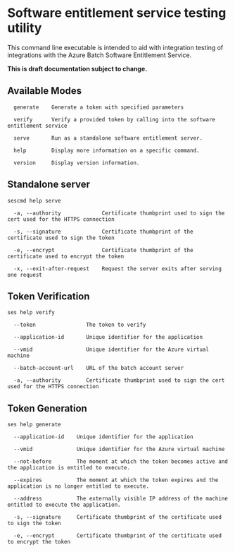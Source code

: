 # Software entitlement service testing utility

This command line executable is intended to aid with integration testing of integrations with the Azure Batch Software Entitlement Service.

**This is draft documentation subject to change.**

## Available Modes

```
  generate    Generate a token with specified parameters

  verify      Verify a provided token by calling into the software entitlement service

  serve       Run as a standalone software entitlement server.

  help        Display more information on a specific command.

  version     Display version information.
```

## Standalone server

```
sescmd help serve

  -a, --authority             Certificate thumbprint used to sign the cert used for the HTTPS connection

  -s, --signature             Certificate thumbprint of the certificate used to sign the token

  -e, --encrypt               Certificate thumbprint of the certificate used to encrypt the token

  -x, --exit-after-request    Request the server exits after serving one request
```

## Token Verification

```
ses help verify

  --token                The token to verify

  --application-id       Unique identifier for the application

  --vmid                 Unique identifier for the Azure virtual machine

  --batch-account-url    URL of the batch account server

  -a, --authority        Certificate thumbprint used to sign the cert used for the HTTPS connection
```

## Token Generation

```
ses help generate

  --application-id    Unique identifier for the application

  --vmid              Unique identifier for the Azure virtual machine

  --not-before        The moment at which the token becomes active and the application is entitled to execute.

  --expires           The moment at which the token expires and the application is no longer entitled to execute.

  --address           The externally visible IP address of the machine entitled to execute the application.

  -s, --signature     Certificate thumbprint of the certificate used to sign the token

  -e, --encrypt       Certificate thumbprint of the certificate used to encrypt the token
```

